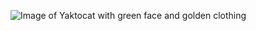 ![Image of Yaktocat with green face and golden clothing](https://octodex.github.com/images/yaktocat.png)

